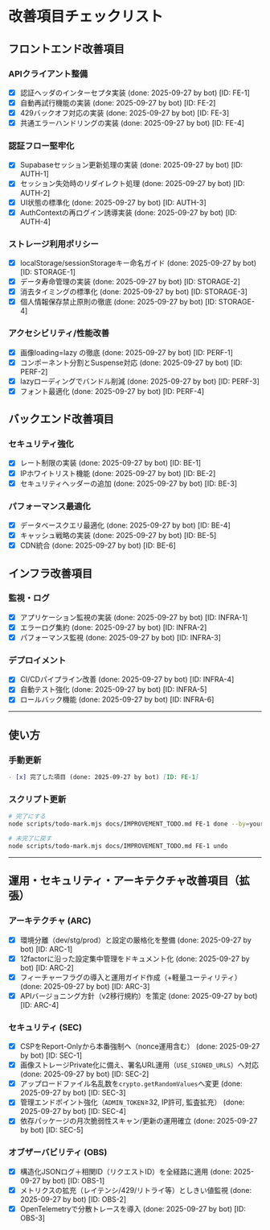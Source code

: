 # 改善項目チェックリスト

## フロントエンド改善項目

### APIクライアント整備
- [x] 認証ヘッダのインターセプタ実装 (done: 2025-09-27 by bot) [ID: FE-1]
- [x] 自動再試行機能の実装 (done: 2025-09-27 by bot) [ID: FE-2]
- [x] 429バックオフ対応の実装 (done: 2025-09-27 by bot) [ID: FE-3]
- [x] 共通エラーハンドリングの実装 (done: 2025-09-27 by bot) [ID: FE-4]

### 認証フロー堅牢化
- [x] Supabaseセッション更新処理の実装 (done: 2025-09-27 by bot) [ID: AUTH-1]
- [x] セッション失効時のリダイレクト処理 (done: 2025-09-27 by bot) [ID: AUTH-2]
- [x] UI状態の標準化 (done: 2025-09-27 by bot) [ID: AUTH-3]
- [x] AuthContextの再ログイン誘導実装 (done: 2025-09-27 by bot) [ID: AUTH-4]

### ストレージ利用ポリシー
- [x] localStorage/sessionStorageキー命名ガイド (done: 2025-09-27 by bot) [ID: STORAGE-1]
- [x] データ寿命管理の実装 (done: 2025-09-27 by bot) [ID: STORAGE-2]
- [x] 消去タイミングの標準化 (done: 2025-09-27 by bot) [ID: STORAGE-3]
- [x] 個人情報保存禁止原則の徹底 (done: 2025-09-27 by bot) [ID: STORAGE-4]

### アクセシビリティ/性能改善
- [x] 画像loading=lazy の徹底 (done: 2025-09-27 by bot) [ID: PERF-1]
- [x] コンポーネント分割とSuspense対応 (done: 2025-09-27 by bot) [ID: PERF-2]
- [x] lazyローディングでバンドル削減 (done: 2025-09-27 by bot) [ID: PERF-3]
- [x] フォント最適化 (done: 2025-09-27 by bot) [ID: PERF-4]

## バックエンド改善項目

### セキュリティ強化
- [x] レート制限の実装 (done: 2025-09-27 by bot) [ID: BE-1]
- [x] IPホワイトリスト機能 (done: 2025-09-27 by bot) [ID: BE-2]
- [x] セキュリティヘッダーの追加 (done: 2025-09-27 by bot) [ID: BE-3]

### パフォーマンス最適化
- [x] データベースクエリ最適化 (done: 2025-09-27 by bot) [ID: BE-4]
- [x] キャッシュ戦略の実装 (done: 2025-09-27 by bot) [ID: BE-5]
- [x] CDN統合 (done: 2025-09-27 by bot) [ID: BE-6]

## インフラ改善項目

### 監視・ログ
- [x] アプリケーション監視の実装 (done: 2025-09-27 by bot) [ID: INFRA-1]
- [x] エラーログ集約 (done: 2025-09-27 by bot) [ID: INFRA-2]
- [x] パフォーマンス監視 (done: 2025-09-27 by bot) [ID: INFRA-3]

### デプロイメント
- [x] CI/CDパイプライン改善 (done: 2025-09-27 by bot) [ID: INFRA-4]
- [x] 自動テスト強化 (done: 2025-09-27 by bot) [ID: INFRA-5]
- [x] ロールバック機能 (done: 2025-09-27 by bot) [ID: INFRA-6]

---

## 使い方

### 手動更新
```markdown
- [x] 完了した項目 (done: 2025-09-27 by bot) [ID: FE-1]
```

### スクリプト更新
```bash
# 完了にする
node scripts/todo-mark.mjs docs/IMPROVEMENT_TODO.md FE-1 done --by=your_name

# 未完了に戻す
node scripts/todo-mark.mjs docs/IMPROVEMENT_TODO.md FE-1 undo
```

---

## 運用・セキュリティ・アーキテクチャ改善項目（拡張）

### アーキテクチャ (ARC)
- [x] 環境分離（dev/stg/prod）と設定の厳格化を整備 (done: 2025-09-27 by bot) [ID: ARC-1]
- [x] 12factorに沿った設定集中管理をドキュメント化 (done: 2025-09-27 by bot) [ID: ARC-2]
- [x] フィーチャーフラグの導入と運用ガイド作成（+軽量ユーティリティ） (done: 2025-09-27 by bot) [ID: ARC-3]
- [x] APIバージョニング方針（v2移行規約）を策定 (done: 2025-09-27 by bot) [ID: ARC-4]

### セキュリティ (SEC)
- [x] CSPをReport-Onlyから本番強制へ（nonce運用含む） (done: 2025-09-27 by bot) [ID: SEC-1]
- [x] 画像ストレージPrivate化に備え、署名URL運用（`USE_SIGNED_URLS`）へ対応 (done: 2025-09-27 by bot) [ID: SEC-2]
- [x] アップロードファイル名乱数を`crypto.getRandomValues`へ変更 (done: 2025-09-27 by bot) [ID: SEC-3]
- [x] 管理エンドポイント強化（`ADMIN_TOKEN`≥32, IP許可, 監査拡充） (done: 2025-09-27 by bot) [ID: SEC-4]
- [x] 依存パッケージの月次脆弱性スキャン/更新の運用確立 (done: 2025-09-27 by bot) [ID: SEC-5]

### オブザーバビリティ (OBS)
- [x] 構造化JSONログ＋相関ID（リクエストID）を全経路に適用 (done: 2025-09-27 by bot) [ID: OBS-1]
- [x] メトリクスの拡充（レイテンシ/429/リトライ等）としきい値監視 (done: 2025-09-27 by bot) [ID: OBS-2]
- [x] OpenTelemetryで分散トレースを導入 (done: 2025-09-27 by bot) [ID: OBS-3]
